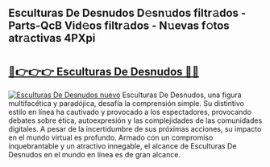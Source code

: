 ## Esculturas De Desnudos D𝚎sn𝚞dos filtr𝚊dos - Parts-QcB Vid𝚎os filtr𝚊dos - N𝚞evas f𝚘tos atr𝚊ctivas 4PXpi

# <h2><a href="http://mbcr3uq.tromn.icu/?c=Esculturas+De+Desnudos">🔗👉👉👉 Esculturas De Desnudos 🔗🔗</a></h2>

[![Esculturas De Desnudos nuevo](https://i.imgur.com/pEAQMta.gif)](http://mbcr3uq.tromn.icu/?c=Esculturas+De+Desnudos)
Esculturas De Desnudos, una figura multifacética y paradójica, desafía la comprensión simple. Su distintivo estilo en línea ha cautivado y provocado a los espectadores, provocando debates sobre ética, autoexpresión y las complejidades de las comunidades digitales. A pesar de la incertidumbre de sus próximas acciones, su impacto en el mundo virtual es profundo. Armado con un compromiso inquebrantable y un atractivo innegable, el alcance de Esculturas De Desnudos en el mundo en línea es de gran alcance.
